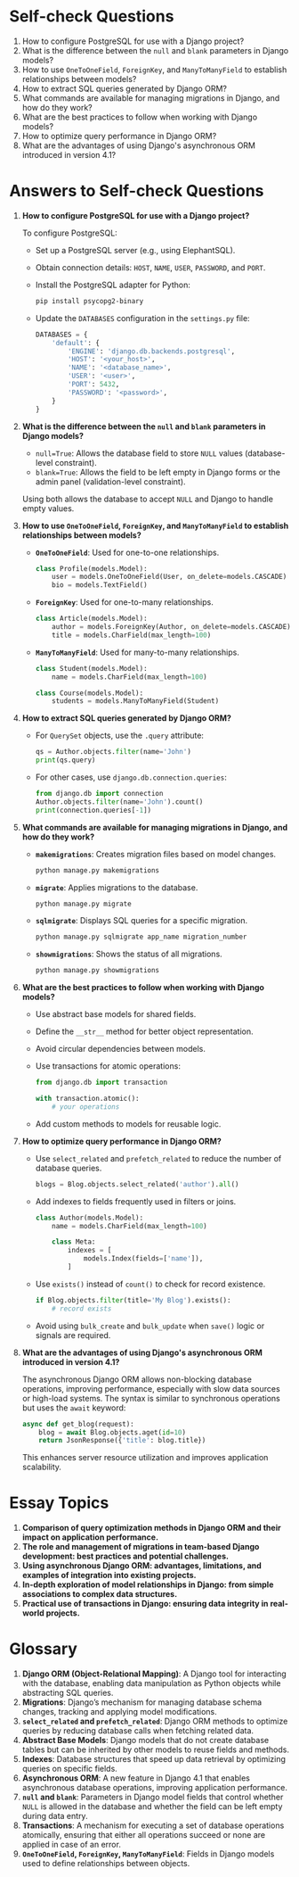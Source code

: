 # Self-check Questions

1. How to configure PostgreSQL for use with a Django project?  
2. What is the difference between the `null` and `blank` parameters in Django models?  
3. How to use `OneToOneField`, `ForeignKey`, and `ManyToManyField` to establish relationships between models?  
4. How to extract SQL queries generated by Django ORM?  
5. What commands are available for managing migrations in Django, and how do they work?  
6. What are the best practices to follow when working with Django models?  
7. How to optimize query performance in Django ORM?  
8. What are the advantages of using Django's asynchronous ORM introduced in version 4.1?  

# Answers to Self-check Questions

1. **How to configure PostgreSQL for use with a Django project?**  

   To configure PostgreSQL:  

   - Set up a PostgreSQL server (e.g., using ElephantSQL).  
   - Obtain connection details: `HOST`, `NAME`, `USER`, `PASSWORD`, and `PORT`.  
   - Install the PostgreSQL adapter for Python:  

     ```bash
     pip install psycopg2-binary
     ```

   - Update the `DATABASES` configuration in the `settings.py` file:  

     ```python
     DATABASES = {
         'default': {
             'ENGINE': 'django.db.backends.postgresql',
             'HOST': '<your_host>',
             'NAME': '<database_name>',
             'USER': '<user>',
             'PORT': 5432,
             'PASSWORD': '<password>',
         }
     }
     ```

2. **What is the difference between the `null` and `blank` parameters in Django models?**  

   - `null=True`: Allows the database field to store `NULL` values (database-level constraint).  
   - `blank=True`: Allows the field to be left empty in Django forms or the admin panel (validation-level constraint).  

   Using both allows the database to accept `NULL` and Django to handle empty values.  

3. **How to use `OneToOneField`, `ForeignKey`, and `ManyToManyField` to establish relationships between models?**  

   - **`OneToOneField`**: Used for one-to-one relationships.  

     ```python
     class Profile(models.Model):
         user = models.OneToOneField(User, on_delete=models.CASCADE)
         bio = models.TextField()
     ```

   - **`ForeignKey`**: Used for one-to-many relationships.  

     ```python
     class Article(models.Model):
         author = models.ForeignKey(Author, on_delete=models.CASCADE)
         title = models.CharField(max_length=100)
     ```

   - **`ManyToManyField`**: Used for many-to-many relationships.  

     ```python
     class Student(models.Model):
         name = models.CharField(max_length=100)

     class Course(models.Model):
         students = models.ManyToManyField(Student)
     ```

4. **How to extract SQL queries generated by Django ORM?**  

   - For `QuerySet` objects, use the `.query` attribute:  

     ```python
     qs = Author.objects.filter(name='John')
     print(qs.query)
     ```

   - For other cases, use `django.db.connection.queries`:  

     ```python
     from django.db import connection
     Author.objects.filter(name='John').count()
     print(connection.queries[-1])
     ```

5. **What commands are available for managing migrations in Django, and how do they work?**  

   - **`makemigrations`**: Creates migration files based on model changes.  

     ```bash
     python manage.py makemigrations
     ```

   - **`migrate`**: Applies migrations to the database.  

     ```bash
     python manage.py migrate
     ```

   - **`sqlmigrate`**: Displays SQL queries for a specific migration.  

     ```bash
     python manage.py sqlmigrate app_name migration_number
     ```

   - **`showmigrations`**: Shows the status of all migrations.  

     ```bash
     python manage.py showmigrations
     ```

6. **What are the best practices to follow when working with Django models?**  

   - Use abstract base models for shared fields.  
   - Define the `__str__` method for better object representation.  
   - Avoid circular dependencies between models.  
   - Use transactions for atomic operations:  

     ```python
     from django.db import transaction

     with transaction.atomic():
         # your operations
     ```

   - Add custom methods to models for reusable logic.  

7. **How to optimize query performance in Django ORM?**  

   - Use `select_related` and `prefetch_related` to reduce the number of database queries.  

     ```python
     blogs = Blog.objects.select_related('author').all()
     ```

   - Add indexes to fields frequently used in filters or joins.  

     ```python
     class Author(models.Model):
         name = models.CharField(max_length=100)

         class Meta:
             indexes = [
                 models.Index(fields=['name']),
             ]
     ```

   - Use `exists()` instead of `count()` to check for record existence.  

     ```python
     if Blog.objects.filter(title='My Blog').exists():
         # record exists
     ```

   - Avoid using `bulk_create` and `bulk_update` when `save()` logic or signals are required.  

8. **What are the advantages of using Django's asynchronous ORM introduced in version 4.1?**  

   The asynchronous Django ORM allows non-blocking database operations, improving performance, especially with slow data sources or high-load systems. The syntax is similar to synchronous operations but uses the `await` keyword:  

   ```python
   async def get_blog(request):
       blog = await Blog.objects.aget(id=10)
       return JsonResponse({'title': blog.title})
   ```

   This enhances server resource utilization and improves application scalability.  

# Essay Topics  

1. **Comparison of query optimization methods in Django ORM and their impact on application performance.**  
2. **The role and management of migrations in team-based Django development: best practices and potential challenges.**  
3. **Using asynchronous Django ORM: advantages, limitations, and examples of integration into existing projects.**  
4. **In-depth exploration of model relationships in Django: from simple associations to complex data structures.**  
5. **Practical use of transactions in Django: ensuring data integrity in real-world projects.**  

# Glossary  

1. **Django ORM (Object-Relational Mapping)**: A Django tool for interacting with the database, enabling data manipulation as Python objects while abstracting SQL queries.  
2. **Migrations**: Django’s mechanism for managing database schema changes, tracking and applying model modifications.  
3. **`select_related` and `prefetch_related`**: Django ORM methods to optimize queries by reducing database calls when fetching related data.  
4. **Abstract Base Models**: Django models that do not create database tables but can be inherited by other models to reuse fields and methods.  
5. **Indexes**: Database structures that speed up data retrieval by optimizing queries on specific fields.  
6. **Asynchronous ORM**: A new feature in Django 4.1 that enables asynchronous database operations, improving application performance.  
7. **`null` and `blank`**: Parameters in Django model fields that control whether `NULL` is allowed in the database and whether the field can be left empty during data entry.  
8. **Transactions**: A mechanism for executing a set of database operations atomically, ensuring that either all operations succeed or none are applied in case of an error.  
9. **`OneToOneField`, `ForeignKey`, `ManyToManyField`**: Fields in Django models used to define relationships between objects.